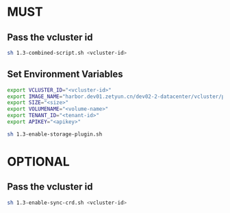 # MUST

## Pass the vcluster id

~~~bash
sh 1.3-combined-script.sh <vcluster-id>
~~~

## Set Environment Variables

~~~bash
export VCLUSTER_ID="<vcluster-id>"
export IMAGE_NAME="harbor.dev01.zetyun.cn/dev02-2-datacenter/vcluster/plugins/vcluster-plugin-storagemanager:develop-20241122180459"
export SIZE="<size>"
export VOLUMENAME="<volume-name>"
export TENANT_ID="<tenant-id>" 
export APIKEY="<apikey>"

sh 1.3-enable-storage-plugin.sh
~~~

# OPTIONAL

## Pass the vcluster id

~~~bash
sh 1.3-enable-sync-crd.sh <vcluster-id>
~~~